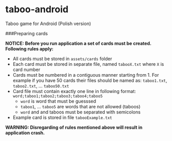 taboo-android
=============

Taboo game for Android (Polish version)


###Preparing cards

**NOTICE: Before you run application a set of cards must be created. Following rules apply:**

* All cards must be stored in ```assets/cards``` folder
* Each card must be stored in separate file, named ```tabooX.txt``` where `X` is card number
* Cards must be numbered in a contiguous manner starting from 1. For example if you have 50 cards their files should be named as: ```taboo1.txt```, ```taboo2.txt```, ... ```taboo50.txt```
* Card file must contain exactly one line in following format: ```word;taboo1;taboo2;taboo3;taboo4;taboo5```
    * ```word``` is word that must be guesssed
    * ```taboo1```, ... ```taboo5``` are words that are not allowed (taboos)
    * ```word``` and and taboos must be separated with semicolons
* Example card is stored in file ```tabooExample.txt```

**WARNING: Disregarding of rules mentioned above will result in application crash.**





